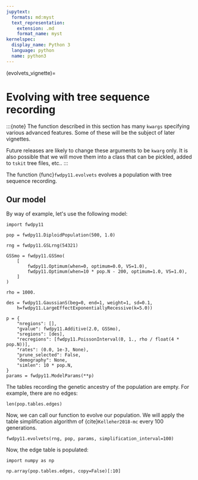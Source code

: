 ```yaml
---
jupytext:
  formats: md:myst
  text_representation:
    extension: .md
    format_name: myst
kernelspec:
  display_name: Python 3
  language: python
  name: python3
---
```


(evolvets_vignette)=

# Evolving with tree sequence recording

:::{note}
The function described in this section has many `kwargs` specifying various advanced features.
Some of these will be the subject of later vignettes.

Future releases are likely to change these arguments to be `kwarg` only.
It is also possible that we will move them into a class that can be pickled, added to `tskit` tree files, etc..
:::

The function {func}`fwdpy11.evolvets` evolves a population with tree sequence recording.

## Our model

By way of example, let's use the following model:

```{code-cell}
import fwdpy11

pop = fwdpy11.DiploidPopulation(500, 1.0)

rng = fwdpy11.GSLrng(54321)

GSSmo = fwdpy11.GSSmo(
    [
        fwdpy11.Optimum(when=0, optimum=0.0, VS=1.0),
        fwdpy11.Optimum(when=10 * pop.N - 200, optimum=1.0, VS=1.0),
    ]
)

rho = 1000.

des = fwdpy11.GaussianS(beg=0, end=1, weight=1, sd=0.1,
    h=fwdpy11.LargeEffectExponentiallyRecessive(k=5.0))

p = {
    "nregions": [],
    "gvalue": fwdpy11.Additive(2.0, GSSmo),
    "sregions": [des],
    "recregions": [fwdpy11.PoissonInterval(0, 1., rho / float(4 * pop.N))],
    "rates": (0.0, 1e-3, None),
    "prune_selected": False,
    "demography": None,
    "simlen": 10 * pop.N,
}
params = fwdpy11.ModelParams(**p)
```

The tables recording the genetic ancestry of the population are empty.
For example, there are no edges:

```{code-cell}
len(pop.tables.edges)
```

Now, we can call our function to evolve our population.
We will apply the table simplification algorithm of {cite}`Kelleher2018-mc` every 100 generations.

```{code-cell}
fwdpy11.evolvets(rng, pop, params, simplification_interval=100) 
```

Now, the edge table is populated:

```{code-cell}
import numpy as np

np.array(pop.tables.edges, copy=False)[:10]
```


